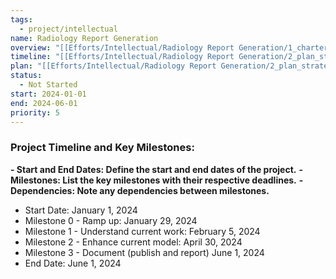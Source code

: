 ```yaml
---
tags:
  - project/intellectual
name: Radiology Report Generation
overview: "[[Efforts/Intellectual/Radiology Report Generation/1_charter/0 Overview|Link]]"
timeline: "[[Efforts/Intellectual/Radiology Report Generation/2_plan_strategy/0 Timeline & Milestones|Link]]"
plan: "[[Efforts/Intellectual/Radiology Report Generation/2_plan_strategy/1 Action Plan|Link]]"
status:
  - Not Started
start: 2024-01-01
end: 2024-06-01
priority: 5
---
```


### Project Timeline and Key Milestones:
**- Start and End Dates: Define the start and end dates of the project.**
**- Milestones: List the key milestones with their respective deadlines.**
	**- Dependencies: Note any dependencies between milestones.**

- Start Date: January 1, 2024
- Milestone 0 - Ramp up: January 29, 2024
- Milestone 1 - Understand current work: February 5, 2024
- Milestone 2 - Enhance current model: April 30, 2024
- Milestone 3 - Document (publish and report) June 1, 2024
- End Date: June 1, 2024

